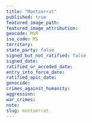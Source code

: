 ```yaml
---
title: "Montserrat"
published: true
featured_image_path:
featured_image_attribution:
geocode: MSR
iso_code: MS
territory:
state_party: false
signed_but_not_ratified: false
signed_date:
ratified_or_acceded_date:
entry_into_force_date:
ratified_apic_date:
genocide:
crimes_against_humanity:
aggression:
war_crimes:
note:
slug: montserrat
---
```

